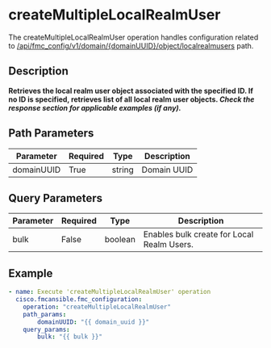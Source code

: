 # createMultipleLocalRealmUser

The createMultipleLocalRealmUser operation handles configuration related to [/api/fmc_config/v1/domain/{domainUUID}/object/localrealmusers](/paths//api/fmc_config/v1/domain/{domain_uuid}/object/localrealmusers.md) path.&nbsp;
## Description
**Retrieves the local realm user object associated with the specified ID. If no ID is specified, retrieves list of all local realm user objects. _Check the response section for applicable examples (if any)._**

## Path Parameters
| Parameter | Required | Type | Description |
| --------- | -------- | ---- | ----------- |
| domainUUID | True | string | Domain UUID |

## Query Parameters
| Parameter | Required | Type | Description |
| --------- | -------- | ---- | ----------- |
| bulk | False | boolean | Enables bulk create for Local Realm Users. |

## Example
```yaml
- name: Execute 'createMultipleLocalRealmUser' operation
  cisco.fmcansible.fmc_configuration:
    operation: "createMultipleLocalRealmUser"
    path_params:
        domainUUID: "{{ domain_uuid }}"
    query_params:
        bulk: "{{ bulk }}"

```
